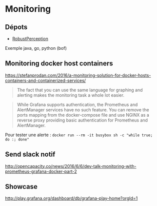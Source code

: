 # Monitoring

## Dépots

* [RobustPerception](https://github.com/RobustPerception)

Exemple java, go, python (bof)

## Monitoring docker host containers

<https://stefanprodan.com/2016/a-monitoring-solution-for-docker-hosts-containers-and-containerized-services/>

> The fact that you can use the same language for graphing and alerting makes the monitoring task a whole lot easier.

> While Grafana supports authentication, the Prometheus and AlertManager services have no such feature. You can remove the ports mapping from the docker-compose file and use NGINX as a reverse proxy providing basic authentication for Prometheus and AlertManager.

Pour tester une alerte :
`docker run --rm -it busybox sh -c "while true; do :; done"`

## Send slack notif

http://opencapacity.co/news/2016/6/6/dev-talk-monitoring-with-prometheus-grafana-docker-part-2

## Showcase

http://play.grafana.org/dashboard/db/grafana-play-home?orgId=1